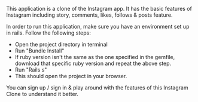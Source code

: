 This application is a clone of the Instagram app.
It has the basic features of Instagram including story, comments, likes, follows & posts feature.

In order to run this application, make sure you have an environment set up in rails.
Follow the following steps:

- Open the project directory in terminal
- Run "Bundle Install"
- If ruby version isn't the same as the one specified in the gemfile, download that specific ruby version and repeat the above step.
- Run "Rails s"
- This should open the project in your browser. 

You can sign up / sign in & play around with the features of this Instagram Clone to understand it better.
